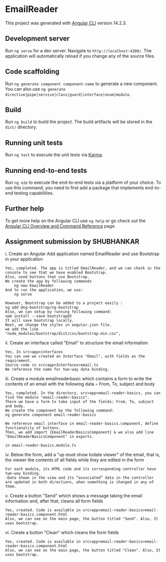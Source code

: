 # EmailReader

This project was generated with [Angular CLI](https://github.com/angular/angular-cli) version 14.2.3.

## Development server

Run `ng serve` for a dev server. Navigate to `http://localhost:4200/`. The application will automatically reload if you change any of the source files.

## Code scaffolding

Run `ng generate component component-name` to generate a new component. You can also use `ng generate directive|pipe|service|class|guard|interface|enum|module`.

## Build

Run `ng build` to build the project. The build artifacts will be stored in the `dist/` directory.

## Running unit tests

Run `ng test` to execute the unit tests via [Karma](https://karma-runner.github.io).

## Running end-to-end tests

Run `ng e2e` to execute the end-to-end tests via a platform of your choice. To use this command, you need to first add a package that implements end-to-end testing capabilities.

## Further help

To get more help on the Angular CLI use `ng help` or go check out the [Angular CLI Overview and Command Reference](https://angular.io/cli) page.

## Assignment submission by SHUBHANKAR

i. Create an Angular Add application named EmailReader and use Bootstrap in your application
    
    Yes, completed. The app is titled EmailReader, and we can check in the console to see that we have enabled Bootstrap.
    Also, used buttons that use Bootstrap.
    We create the app by following commands
        ng new EmailReader
    And to run the application, we use:
        ng serve

    However, Bootstrap can be added to a project easily :
    ng add @ng-bootstrap/ng-bootstrap
    Also, we can setup by running following command:
    npm install --save bootstrap@3
    It will save bootstrap locally. 
    Next, we change the styles in angular.json file. 
    we add the line
    "node_modules/bootstrap/dist/css/bootstrap.min.css",



ii. Create an interface called "Email" to structure the email information
    
    Yes, In src>app>interfaces
    You can see we created an Interface "Email", with fields as the requirement. 
    Source code in src>app>Interfaces>email.ts
    We reference the same for two-way data binding.

iii. Create a module emailreaderbasic which contains a form to write the contents of an email with the following data ◦ From, To, subject and body 

    Yes, completed. In the directory, src>app>email-reader-basics, you can find the module "email-reader-basics".
    There we have a form to take input of the fields: From, To, subject and body.
    We create the component by the following command:
    ng generate component email-reader-basics
    
    We reference email interface in email-reader-basics.component, define functionality of buttons.
    Then, we add import {EmailReaderBasicsComponent} & we also add line "EmailReaderBasicsComponent" in exports.

    in email-reader-basics.module.ts

iv. Below the form, add a "up must show todate viewer" of the email, that is, the viewer the contents of all fields while they are edited in the form

    For each module, its HTML code and its corresponding controller have two-way binding.
    ◦Data shown in the view and its “associated” data in the controller are updated in both directions, when something is changed in any of them. 


v. Create a button "Send" which shows a message taking the email information and, after that,  cleans all form fields
    
    Yes, created. Code is available in src>app>email-reader-basics>email-reader-basics.component.html
    Also, we can see on the main page, the button titled "Send". Also, It uses bootstrap.

vi. Create a button "Clean" which cleans the form fields
    
    Yes, created. Code is available in src>app>email-reader-basics>email-reader-basics.component.html
    Also, we can see on the main page, the button titled "Clean". Also, It uses bootstrap.
